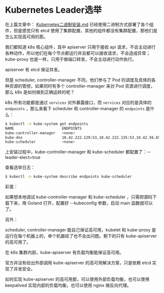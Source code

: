 # Kubernetes Leader选举

在上篇文章中： [Kubernetes二进制安装.md](Kubernetes二进制安装.md) 已经使用二进制方式部署了各个组件，但是感觉只有 etcd 使用了集群配置，其他的组件都没有集群配置，那他们是怎么实现高可用的那。

我们都知道 k8s 核心组件，其中 apiserver 只用于接收 api 请求，不会主动进行各种动作，所以他们在每个节点都运行并且都可以接收请求，不会造成异常；kube-proxy 也是一样，只用于做端口转发，不会主动进行动作执行。

apiserver 有 etcd 保证并发。

但是 scheduler, controller-manager 不同，他们参与了 Pod 的调度及具体的各种资源的管控，如果同时有多个 controller-manager 来对 Pod 资源进行调度，那么 k8s 是如何做到正确运转的呢？

k8s 所有功能都是通过 `services` 对外暴露接口，而 `services` 对应的是具体的 `endpoints` ，那么来看下 scheduler 和 controller-manager 的 `endpoints` 是什么：

```bash
$ kubectl -n kube-system get endpoints
NAME                      ENDPOINTS                                                      AGE
kube-controller-manager   <none>                                                         3d17h
kube-dns                  10.42.222.129:53,10.42.222.135:53,10.42.56.65:53 + 6 more...   3d17h
kube-scheduler            <none>                                                         3d17h
```

上安装过程中，kube-controller-manager 和 kube-scheduler 都配置了：--leader-elect=true

查看选举日志：

```bash
$ kubectl -n kube-system describe endpoints kube-scheduler
```



彩蛋：

如果想本地调试 kube-controller-manager 和 kube-scheduler ，只需把源码下载下来，用 Goland 打开，配置好 --kubeconfig 参数，启动 main 函数就可以了。



另外：

scheduler, controller-manager 能自己保证高可用，kubelet 和 kube-proxy 是运行在每个机器上的，单个机器挂了也不会出问题。剩下的只有 kube-apiserver 的高可用了。

在 k8s 集群内部，kube-apiserver 有负载均衡能保证高可用。

官方并没有给出外部调用 kube-apiserver 的高可用解决方案，只是依赖 etcd 实现了并发安全。

如何实现 kube-apiserver  的高可用那，可以使用外部负载均衡，也可以使用 keepalived 实现内部的负载均衡，也可以使用 nginx 做反向代理。



